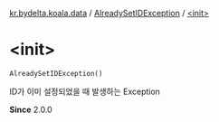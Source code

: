 [kr.bydelta.koala.data](../index.md) / [AlreadySetIDException](index.md) / [&lt;init&gt;](./-init-.md)

# &lt;init&gt;

`AlreadySetIDException()`

ID가 이미 설정되었을 때 발생하는 Exception

**Since**
2.0.0

